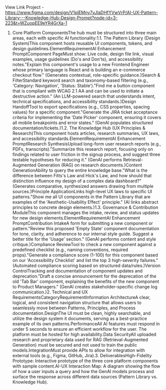 View Link Project - https://www.figma.com/design/V1plEMny7vJlaDHfYVwVrP/AI-UX-Pattern-Library---Knowledge-Hub-Design-Prompt?node-id=3-223&t=WZuopEE9eYR4GrXa-1

1. Core Platform ComponentsThe hub must be structured into three main areas, each with specific AI functionality:1.1. The Pattern Library (Design System)This component hosts reusable UI components, tokens, and design guidelines.ElementRequirementAI Enhancement PromptComponent PageMust show: Live code, design file link, visual examples, usage guidelines (Do's and Don'ts), and accessibility notes."Explain this component's usage to a new Frontend Engineer whose primary language is React and is building an e-commerce checkout flow." (Generates contextual, role-specific guidance.)Search & FilterStandard keyword search and taxonomy-based filtering (e.g., 'Category: Navigation', 'Status: Stable')."Find me a button component that is compliant with WCAG 2.1 AA and can be used to initiate a destructive action." (An LLM-powered search that understands intent, technical specifications, and accessibility standards.)Design HandoffTool to export specifications (e.g., CSS properties, spacing values) for a specific component."Generate the JIRA ticket acceptance criteria for implementing the 'Date Picker' component, ensuring it covers all mobile breakpoints and error states." (GenAI populates structured documentation/tickets.)1.2. The Knowledge Hub (UX Principles & Research)This component hosts articles, research summaries, UX laws, and accessibility standards.ElementRequirementAI Enhancement PromptResearch SynthesisUpload long-form user research reports (e.g., PDFs, transcripts)."Summarize this research report, focusing only on findings related to user friction in the signup process, and suggest three testable hypotheses for reducing it." (GenAI performs Retrieval-Augmented Generation (RAG) on research documents.)Content GenerationAbility to query the entire knowledge base."What is the difference between Fitts's Law and Hick's Law, and how should that distinction influence my design of a complex data dashboard?" (Generates comparative, synthesized answers drawing from multiple sources.)Principle ApplicationLinks high-level UX laws to specific UI patterns."Show me all UI components in the Pattern Library that are examples of the 'Aesthetic-Usability Effect' principle." (AI links abstract principles to concrete design elements.)1.3. Governance & Contribution ModuleThis component manages the intake, review, and status updates for new design elements.ElementRequirementAI Enhancement PromptContribution IntakeA form for submitting a new component or pattern."Review this proposed 'Empty State' component documentation for tone, clarity, and adherence to our internal style guide. Suggest a better title for the 'Usage' section." (GenAI performs content and style critique.)Compliance ReviewTool to check a new component against a predefined checklist (e.g., naming conventions, required props)."Generate a compliance score (1-100) for this component based on our 'Accessibility Checklist' and list the top 3 high-severity failures." (Automated compliance scoring based on structured data/rules.)Version ControlTracking and documentation of component updates and deprecation."Draft a concise announcement for the deprecation of the old 'Tab Bar' component, explaining the benefits of the new component to Product Managers." (GenAI creates stakeholder-specific change log communication.)2. Technical and UX RequirementsCategoryRequirementInformation ArchitectureA clear, logical, and consistent navigation structure that allows users to seamlessly move between Patterns, Principles, and Process documentation.DesignThe UI must be clean, highly searchable, and utilize the design system it documents, serving as a best-practice example of its own patterns.PerformanceAll AI features must respond in under 5 seconds to ensure an efficient workflow for the user. The platform must be hosted for high availability.Data SecurityAll uploaded research and proprietary data used for RAG (Retrieval-Augmented Generation) must be secured and not used to train the public models.IntegrationMust provide APIs to allow for integration with external tools (e.g., Figma, GitHub, Jira).3. DeliverablesHigh-Fidelity Prototype: Interactive prototype of the three core platform components with sample content.AI-UX Interaction Map: A diagram showing the flow of how a user inputs a query and how the GenAI models process and surface the response across different data sources (Pattern Library vs. Knowledge Hub).
